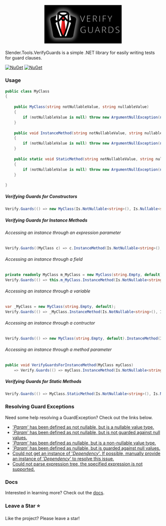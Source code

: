 <h3 align=center>
<img src="media/VerifyGuards.svg" width=50%>
</h3>

Slender.Tools.VerifyGuards is a simple .NET library for easily writing tests for guard clauses.

[![NuGet](https://img.shields.io/nuget/v/Slender.Tools.VerifyGuards)](https://www.nuget.org/packages/Slender.Tools.VerifyGuards) [![NuGet](https://img.shields.io/nuget/dt/Slender.Tools.VerifyGuards)](https://www.nuget.org/packages/Slender.Tools.VerifyGuards)
### Usage
```c#
public class MyClass
{

    public MyClass(string notNullableValue, string nullableValue)
    {
        if (notNullableValue is null) throw new ArgumentNullException(nameof(notNullableValue));
    }
    
    public void InstanceMethod(string notNullableValue, string nullableValue)
    {
        if (notNullableValue is null) throw new ArgumentNullException(nameof(notNullableValue));
    }
    
    public static void StaticMethod(string notNullableValue, string nullableValue)
    {
        if (notNullableValue is null) throw new ArgumentNullException(nameof(notNullableValue));
    }

}
```
##### Verifying Guards for Constructors
```c#
Verify.Guards(() => new MyClass(Is.NotNullable<string>(), Is.Nullable<string>()));
```
##### Verifying Guards for Instance Methods
###### Accessing an instance through an expression parameter
```c#
Verify.Guards((MyClass c) => c.InstanceMethod(Is.NotNullable<string>(), Is.Nullable<string>()));
```
###### Accessing an instance through a field
```c#
private readonly MyClass m_MyClass = new MyClass(string.Empty, default);
Verify.Guards(() => this.m_MyClass.InstanceMethod(Is.NotNullable<string>(), Is.Nullable<string>()));
```
###### Accessing an instance through a variable
```c#
var _MyClass = new MyClass(string.Empty, default);
Verify.Guards(() => _MyClass.InstanceMethod(Is.NotNullable<string>(), Is.Nullable<string>()));
```
###### Accessing an instance through a contructor
```c#
Verify.Guards(() => new MyClass(string.Empty, default).InstanceMethod(Is.NotNullable<string>(), Is.Nullable<string>()));
```
###### Accessing an instance through a method parameter
```c#
public void VerifyGuardsForInstanceMethod(MyClass myClass)
    => Verify.Guards(() => myClass.InstanceMethod(Is.NotNullable<string>(), Is.Nullable<string>()));
```
##### Verifying Guards for Static Methods
```c#
Verify.Guards(() => MyClass.StaticMethod(Is.NotNullable<string>(), Is.Nullable<string>()));
```
### Resolving Guard Exceptions
Need some help resolving a GuardException? Check out the links below.
- ['_Param_' has been defined as not nullable, but is a nullable value type.](docs/README.GuardException.NotNullableNullValueType.md 'Click for help')
- ['_Param_' has been defined as not nullable, but is not guarded against null values.](docs/README.GuardException.UnguardedNotNullable.md 'Click for help')
- ['_Param_' has been defined as nullable, but is a non-nullable value type.](docs/README.GuardException.NullableNotNullValueType.md 'Click for help')
- ['_Param_' has been defined as nullable, but is guarded against null values.](docs/README.GuardException.GuardedNullable.md 'Click for help')
- [Could not get an instance of '_Dependency_'. If possible, manually provide an instance of '_Dependency_' to resolve this issue.](docs/README.GuardException.InstanceResolutionFailure.md 'Click for help')
- [Could not parse expression tree, the specified expression is not supported.](docs/README.GuardException.UnsupportedExpression.md 'Click for help')
### Docs
Interested in learning more? Check out the [docs](docs/Slender.Tools.VerifyGuards.md 'Slender.Tools.VerifyGuards').
### Leave a Star :star:
Like the project? Please leave a star!
